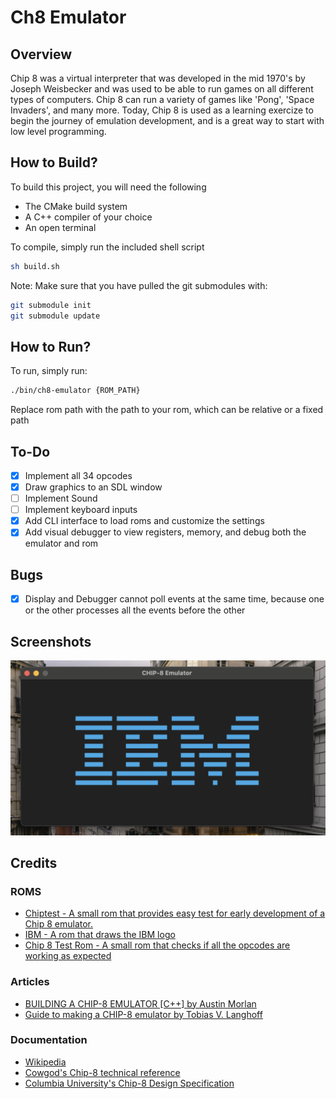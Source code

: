 # Ch8 Emulator

## Overview

Chip 8 was a virtual interpreter that was developed in the mid 1970's by Joseph Weisbecker and was used to be able to run games on all different types of computers. Chip 8 can run a variety of games like 'Pong', 'Space Invaders', and many more. Today, Chip 8 is used as a learning exercize to begin the journey of emulation development, and is a great way to start with low level programming.

## How to Build?

To build this project, you will need the following

* The CMake build system
* A C++ compiler of your choice 
* An open terminal

To compile, simply run the included shell script

```bash
sh build.sh
```

Note: Make sure that you have pulled the git submodules with:

```bash
git submodule init
git submodule update
```

## How to Run?

To run, simply run:

```bash
./bin/ch8-emulator {ROM_PATH}
```

Replace rom path with the path to your rom, which can be relative or a fixed path

## To-Do

- [X] Implement all 34 opcodes
- [X] Draw graphics to an SDL window
- [ ] Implement Sound
- [ ] Implement keyboard inputs
- [X] Add CLI interface to load roms and customize the settings
- [X] Add visual debugger to view registers, memory, and debug both the emulator and rom
## Bugs

- [X] Display and Debugger cannot poll events at the same time, because one or the other processes all the events before the other

## Screenshots

![Alt text](/images/IBM_Chip_8_Screenshot.png?raw=true "IBM Logo")

## Credits

### ROMS

* [Chiptest - A small rom that provides easy test for early development of a Chip 8 emulator.](https://github.com/offstatic/chiptest)
* [IBM - A rom that draws the IBM logo](https://github.com/loktar00/chip8)
* [Chip 8 Test Rom - A small rom that checks if all the opcodes are working as expected](https://github.com/corax89/chip8-test-rom)

### Articles

* [BUILDING A CHIP-8 EMULATOR [C++] by Austin Morlan](https://austinmorlan.com/posts/chip8_emulator/)
* [Guide to making a CHIP-8 emulator by Tobias V. Langhoff](https://tobiasvl.github.io/blog/write-a-chip-8-emulator/)

### Documentation

* [Wikipedia](https://en.wikipedia.org/wiki/CHIP-8)
* [Cowgod's Chip-8 technical reference](http://devernay.free.fr/hacks/chip8/C8TECH10.HTM)
* [Columbia University's Chip-8 Design Specification](http://www.cs.columbia.edu/~sedwards/classes/2016/4840-spring/designs/Chip8.pdf)